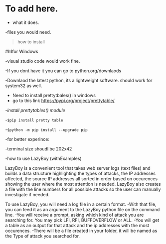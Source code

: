 # To add here. 

- what it does.

-files you would need.

>how to install

#h1for Windows

-visual studio code would work fine. 

-If you dont have it you can go to python.org/downlaods

 -Downlaod the latest python, its a lightweight software. should work for system32 as well. 
 
 - Need to install prettytbales() in windows
 - go to this link https://pypi.org/project/prettytable/

 

  -*install prettytables() module* 
   
   -`$pip install pretty table`
   
   -`$python -m pip install --upgrade pip`

-for better experince:
   
   -terminal size shoudl be 202x42


-how to use LazyBoy (withExamples)

LazyBoy is a convenient tool that takes web server logs (text files) and builds a data structure highlighting the types of attacks, the IP addresses affected, the source IP addresses all sorted in order based on occurences showing the user where the most attention is needed. LazyBoy also creates a file with the line numbers for all possible attacks so the user can manually investigate if needed. 

To use LazyBoy, you will need a log file in a certain format. 
  -With that file, you can feed it as an argument to the LazyBoy python file on the command line. 
  -You will receive a prompt, asking which kind of attack you are searching for. You may pick LFI, RFI, BUFFOVERFLOW or ALL. 
  -You will get a table as an output for that attack and the ip addresses with the most occurences.
  -There will be a file created in your folder, it will be named as the Type of attack you searched for.
